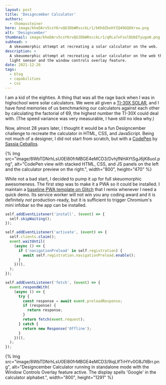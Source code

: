 ```yaml
---
layout: post
title: 'Designcember Calculator'
authors:
  - thomassteiner
hero: image/kheDArv5csY6rvQUJDbWRscckLr1/kKhOZkehYIQ49GQOXrsw.png
alt: 'Designcember'
thumbnail: image/kheDArv5csY6rvQUJDbWRscckLr1/qRLa7xFsolDUbEfyugoW.png
subhead: >
  A skeuomorphic attempt at recreating a solar calculator on the web.
description: >
  A skeuomorphic attempt at recreating a solar calculator on the web that makes use of the ambient
  light sensor and the window controls overlay feature.
date: 2021-12-26
tags:
  - blog
  - capabilities
  - css
---
```


I am a kid of the eighties. A thing that was all the rage back when I was in highschool were solar calculators.
We were all given a [TI-30X SOLAR](https://en.wikipedia.org/wiki/TI-30#/media/File:TI-30X_SOLAR,_2.jpg),
and I have fond memories of us benchmarking our calculators against each other by calculating the factorial of 69, the highest
number the TI-30X could deal with. (The speed variance was very measurable, I have still no idea why.)

Now, almost 28 years later, I thought it would be a fun Designcember challenge to recreate the calculator in HTML, CSS, and JavaScript.
Being not much of a designer, I did not start from scratch, but with a [CodePen](https://codepen.io/sassjajc/pen/zNJgKg) by
[Sassja Ceballos](https://codepen.io/sassjajc).

{% Img src="image/8WbTDNrhLsU0El80frMBGE4eMCD3/DvhjfNHAYtSgJ6jK8uoI.png", alt="CodePen view with stacked HTML, CSS, and JS panels on the left and the calculator preview on the right.", width="800", height="470" %}

While not a bad start, I decided to pump it up for full skeuomorphic awesomeness. The first step was to make it a PWA so it could be installed.
I maintain a [baseline PWA template on Glitch](https://glitch.com/edit/#!/baseline-pwa) that I remix whenever I need a quick demo.
Its service worker will not win you any coding award and it is definitely _not_ production-ready, but it is sufficient to trigger Chromium's mini infobar so the app can be installed.

```js
self.addEventListener('install', (event) => {
  self.skipWaiting();
});

self.addEventListener('activate', (event) => {
  self.clients.claim();
  event.waitUntil(
    (async () => {
      if ('navigationPreload' in self.registration) {
        await self.registration.navigationPreload.enable();
      }
    })(),
  );
});

self.addEventListener('fetch', (event) => {
  event.respondWith(
    (async () => {
      try {
        const response = await event.preloadResponse;
        if (response) {
          return response;
        }
        return fetch(event.request);
      } catch {
        return new Response('Offline');
      }
    })(),
  );
});
```

{% Img src="image/8WbTDNrhLsU0El80frMBGE4eMCD3/9iqLIfTrHYv0O8J1tBrr.png", alt="Designcember Calculator running in standalone mode with the Window Controls Overlay feature active. The display spells 'Google' in the calculator alphabet.", width="800", height="1291" %}
